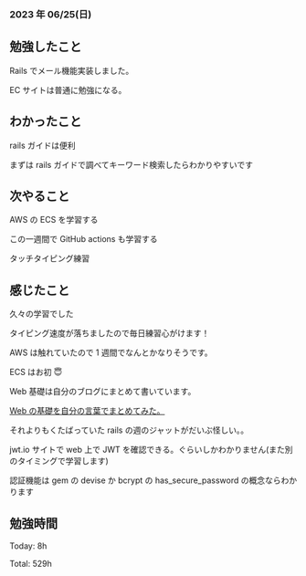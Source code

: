 ### 2023 年 06/25(日)

## 勉強したこと

Rails でメール機能実装しました。

EC サイトは普通に勉強になる。

## わかったこと

rails ガイドは便利

まずは rails ガイドで調べてキーワード検索したらわかりやすいです

## 次やること

AWS の ECS を学習する

この一週間で GitHub actions も学習する

タッチタイピング練習

## 感じたこと

久々の学習でした

タイピング速度が落ちましたので毎日練習心がけます！

AWS は触れていたので 1 週間でなんとかなりそうです。

ECS はお初 😇

Web 基礎は自分のブログにまとめて書いています。

[Web の基礎を自分の言葉でまとめてみた。](https://motoki-ueno.hatenablog.com/entry/2023/04/11/153323)

それよりもくたばっていた rails の週のジャットがだいぶ怪しい。。

jwt.io サイトで web 上で JWT を確認できる。ぐらいしかわかりません(また別のタイミングで学習します)

認証機能は gem の devise か bcrypt の has_secure_password の概念ならわかります

## 勉強時間

Today: 8h

Total: 529h
